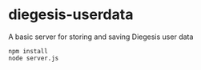 # diegesis-userdata
A basic server for storing and saving Diegesis user data

```
npm install
node server.js
```
